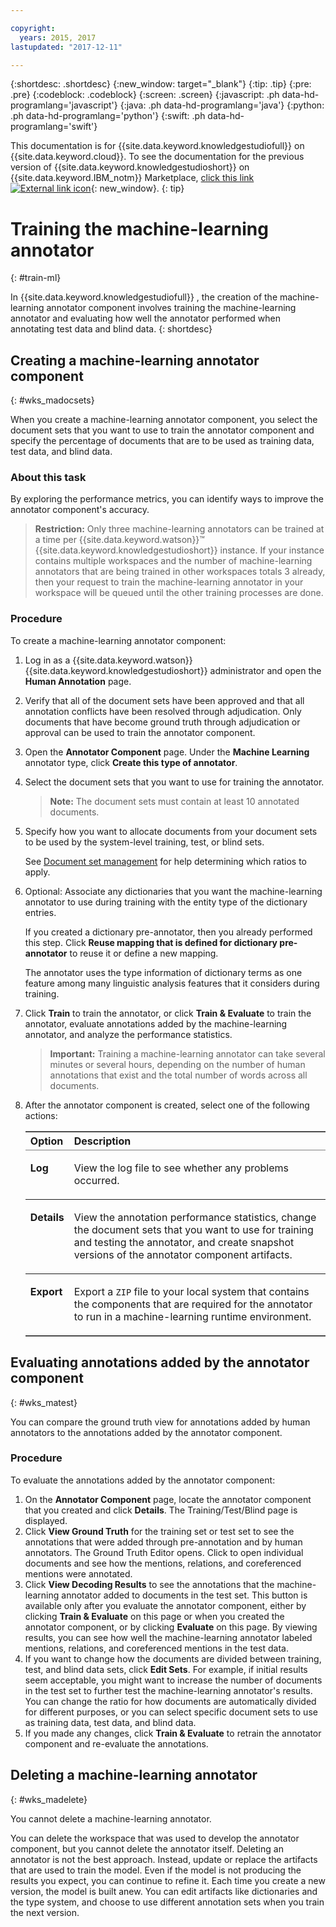 ```yaml
---

copyright:
  years: 2015, 2017
lastupdated: "2017-12-11"

---
```


{:shortdesc: .shortdesc}
{:new_window: target="_blank"}
{:tip: .tip}
{:pre: .pre}
{:codeblock: .codeblock}
{:screen: .screen}
{:javascript: .ph data-hd-programlang='javascript'}
{:java: .ph data-hd-programlang='java'}
{:python: .ph data-hd-programlang='python'}
{:swift: .ph data-hd-programlang='swift'}

This documentation is for {{site.data.keyword.knowledgestudiofull}} on {{site.data.keyword.cloud}}. To see the documentation for the previous version of {{site.data.keyword.knowledgestudioshort}} on {{site.data.keyword.IBM_notm}} Marketplace, [click this link ![External link icon](../../icons/launch-glyph.svg "External link icon")](https://console.bluemix.net/docs/services/knowledge-studio/train-ml.html){: new_window}.
{: tip}

# Training the machine-learning annotator
{: #train-ml}

In {{site.data.keyword.knowledgestudiofull}} , the creation of the machine-learning annotator component involves training the machine-learning annotator and evaluating how well the annotator performed when annotating test data and blind data.
{: shortdesc}

## Creating a machine-learning annotator component
{: #wks_madocsets}

When you create a machine-learning annotator component, you select the document sets that you want to use to train the annotator component and specify the percentage of documents that are to be used as training data, test data, and blind data.

### About this task

By exploring the performance metrics, you can identify ways to improve the annotator component's accuracy.

> **Restriction:** Only three machine-learning annotators can be trained at a time per {{site.data.keyword.watson}}&trade; {{site.data.keyword.knowledgestudioshort}} instance. If your instance contains multiple workspaces and the number of machine-learning annotators that are being trained in other workspaces totals 3 already, then your request to train the machine-learning annotator in your workspace will be queued until the other training processes are done.

### Procedure

To create a machine-learning annotator component:

1. Log in as a {{site.data.keyword.watson}} {{site.data.keyword.knowledgestudioshort}} administrator and open the **Human Annotation** page.
1. Verify that all of the document sets have been approved and that all annotation conflicts have been resolved through adjudication. Only documents that have become ground truth through adjudication or approval can be used to train the annotator component.
1. Open the **Annotator Component** page. Under the **Machine Learning** annotator type, click **Create this type of annotator**.
1. Select the document sets that you want to use for training the annotator.

    > **Note:** The document sets must contain at least 10 annotated documents.

1. Specify how you want to allocate documents from your document sets to be used by the system-level training, test, or blind sets.

    See [Document set management](/docs/services/watson-knowledge-studio/improve-ml.html#wks_mamanagedata) for help determining which ratios to apply.

1. Optional: Associate any dictionaries that you want the machine-learning annotator to use during training with the entity type of the dictionary entries.

    If you created a dictionary pre-annotator, then you already performed this step. Click **Reuse mapping that is defined for dictionary pre-annotator** to reuse it or define a new mapping.

    The annotator uses the type information of dictionary terms as one feature among many linguistic analysis features that it considers during training.

1. Click **Train** to train the annotator, or click **Train &amp; Evaluate** to train the annotator, evaluate annotations added by the machine-learning annotator, and analyze the performance statistics.

    > **Important:** Training a machine-learning annotator can take several minutes or several hours, depending on the number of human annotations that exist and the total number of words across all documents.

1. After the annotator component is created, select one of the following actions:

    <table border="1" frame="hsides" rules="rows" cellpadding="4" cellspacing="0" summary="Each row in this table describes one option for a choice." class="simpletable choicetable choicetableborder">
      <thead><tr><th id="d33883e137-option" valign="bottom" align="left" class="ncol thleft thbot">Option</th>
          <th id="d33883e137-desc" valign="bottom" align="left" class="ncol thleft thbot">Description</th></tr></thead>
      <tbody><tr class="strow chrow"><td valign="top" headers="d33883e137-option" id="d33883e139" class="stentry choption ncol"><p class="p wrapper"><strong>Log</strong></p></td>
          <td valign="top" headers="d33883e137-desc d33883e139" class="stentry chdesc ncol"><p class="p wrapper">View the log file to see whether any problems occurred.</p></td>
        </tr>
        <tr class="strow chrow"><td valign="top" headers="d33883e137-option" id="d33883e144" class="stentry choption ncol"><p class="p wrapper"><strong>Details</strong></p></td>
          <td valign="top" headers="d33883e137-desc d33883e144" class="stentry chdesc ncol"><p class="p wrapper">View the annotation performance statistics, change the document sets that you want to use
              for training and testing the annotator, and create snapshot versions of the annotator component
              artifacts.</p></td>
        </tr>
        <tr class="strow chrow"><td valign="top" headers="d33883e137-option" id="d33883e149" class="stentry choption ncol"><p class="p wrapper"><strong>Export</strong></p></td>
          <td valign="top" headers="d33883e137-desc d33883e149" class="stentry chdesc ncol"><p class="p wrapper">Export a <code>ZIP</code> file to your local system that contains the components
              that are required for the annotator to run in a machine-learning runtime environment.</p></td>
        </tr>
      </tbody>
    </table>

## Evaluating annotations added by the annotator component
{: #wks_matest}

You can compare the ground truth view for annotations added by human annotators to the annotations added by the annotator component.

### Procedure

To evaluate the annotations added by the annotator component:

1. On the **Annotator Component** page, locate the annotator component that you created and click **Details**. The Training/Test/Blind page is displayed.
1. Click **View Ground Truth** for the training set or test set to see the annotations that were added through pre-annotation and by human annotators. The Ground Truth Editor opens. Click to open individual documents and see how the mentions, relations, and coreferenced mentions were annotated.
1. Click **View Decoding Results** to see the annotations that the machine-learning annotator added to documents in the test set. This button is available only after you evaluate the annotator component, either by clicking **Train &amp; Evaluate** on this page or when you created the annotator component, or by clicking **Evaluate** on this page. By viewing results, you can see how well the machine-learning annotator labeled mentions, relations, and coreferenced mentions in the test data.
1. If you want to change how the documents are divided between training, test, and blind data sets, click **Edit Sets**. For example, if initial results seem acceptable, you might want to increase the number of documents in the test set to further test the machine-learning annotator's results. You can change the ratio for how documents are automatically divided for different purposes, or you can select specific document sets to use as training data, test data, and blind data.
1. If you made any changes, click **Train &amp; Evaluate** to retrain the annotator component and re-evaluate the annotations.

## Deleting a machine-learning annotator
{: #wks_madelete}

You cannot delete a machine-learning annotator.

You can delete the workspace that was used to develop the annotator component, but you cannot delete the annotator itself. Deleting an annotator is not the best approach. Instead, update or replace the artifacts that are used to train the model. Even if the model is not producing the results you expect, you can continue to refine it. Each time you create a new version, the model is built anew. You can edit artifacts like dictionaries and the type system, and choose to use different annotation sets when you train the next version.
